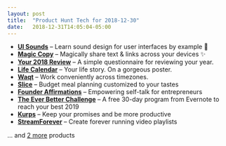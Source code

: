 ```yaml
---
layout: post
title:  "Product Hunt Tech for 2018-12-30"
date:   2018-12-31T14:05:04-05:00
---
```


* **[UI Sounds](https://www.producthunt.com/posts/ui-sounds?utm_campaign=producthunt-api&utm_medium=api&utm_source=Application%3A+Daily+Digest+RSS+%28ID%3A+3202%29)** – Learn sound design for user interfaces by example 🎵
* **[Magic Copy](https://www.producthunt.com/posts/magic-copy?utm_campaign=producthunt-api&utm_medium=api&utm_source=Application%3A+Daily+Digest+RSS+%28ID%3A+3202%29)** – Magically share text & links across your devices ✨
* **[Your 2018 Review](https://www.producthunt.com/posts/your-2018-review?utm_campaign=producthunt-api&utm_medium=api&utm_source=Application%3A+Daily+Digest+RSS+%28ID%3A+3202%29)** – A simple questionnaire for reviewing your year.
* **[Life Calendar](https://www.producthunt.com/posts/life-calendar-3?utm_campaign=producthunt-api&utm_medium=api&utm_source=Application%3A+Daily+Digest+RSS+%28ID%3A+3202%29)** – Your life story. On a gorgeous poster.
* **[Waqt](https://www.producthunt.com/posts/waqt?utm_campaign=producthunt-api&utm_medium=api&utm_source=Application%3A+Daily+Digest+RSS+%28ID%3A+3202%29)** – Work conveniently across timezones.
* **[Slice](https://www.producthunt.com/posts/slice-3?utm_campaign=producthunt-api&utm_medium=api&utm_source=Application%3A+Daily+Digest+RSS+%28ID%3A+3202%29)** – Budget meal planning customized to your tastes
* **[Founder Affirmations](https://www.producthunt.com/posts/founder-affirmations?utm_campaign=producthunt-api&utm_medium=api&utm_source=Application%3A+Daily+Digest+RSS+%28ID%3A+3202%29)** – Empowering self-talk for entrepreneurs
* **[The Ever Better Challenge](https://www.producthunt.com/posts/the-ever-better-challenge?utm_campaign=producthunt-api&utm_medium=api&utm_source=Application%3A+Daily+Digest+RSS+%28ID%3A+3202%29)** – A free 30-day program from Evernote to reach your best 2019
* **[Kurps](https://www.producthunt.com/posts/kurps?utm_campaign=producthunt-api&utm_medium=api&utm_source=Application%3A+Daily+Digest+RSS+%28ID%3A+3202%29)** – Keep your promises and be more productive
* **[StreamForever](https://www.producthunt.com/posts/streamforever?utm_campaign=producthunt-api&utm_medium=api&utm_source=Application%3A+Daily+Digest+RSS+%28ID%3A+3202%29)** – Create forever running video playlists

… and [2 more](https://www.producthunt.com/tech) products